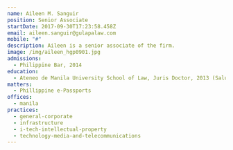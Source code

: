 ```yaml
---
name: Aileen M. Sanguir
position: Senior Associate
startDate: 2017-09-30T17:23:58.458Z
email: aileen.sanguir@gulapalaw.com
mobile: "#"
description: Aileen is a senior associate of the firm.
image: /img/aileen_hgp0901.jpg
admissions:
  - Philippine Bar, 2014
education:
  - Ateneo de Manila University School of Law, Juris Doctor, 2013 (Salutatorian)
matters:
  - Phillippine e-Passports
offices:
  - manila
practices:
  - general-corporate
  - infrastructure
  - i-tech-intellectual-property
  - technology-media-and-telecommunications
---
```

